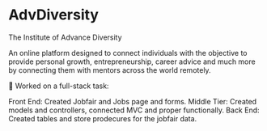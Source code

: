 # AdvDiversity
The Institute of  Advance Diversity

An online platform designed to connect individuals with the objective to provide personal
growth, entrepreneurship, career advice and much more by connecting them with mentors
across the world remotely.

🔭 Worked on a full-stack task:

Front End: Created Jobfair and Jobs page and forms.
Middle Tier: Created models and controllers, connected MVC and proper functionally.
Back End: Created tables and store prodecures for the jobfair data.  

